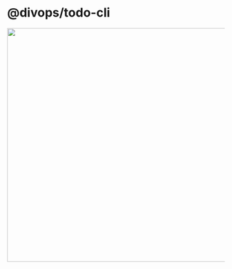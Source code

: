 # @divops/todo-cli

<img width="542" src="https://user-images.githubusercontent.com/33514304/164866633-7144cd37-0989-424d-8661-ecfdf10491c5.png">
